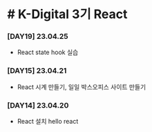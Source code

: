 # # K-Digital 3기 React






### [DAY19] 23.04.25
* React state hook 실습
### [DAY15] 23.04.21
* React 시계 만들기, 일일 박스오피스 사이트 만들기
### [DAY14] 23.04.20
* React 설치 hello react 
